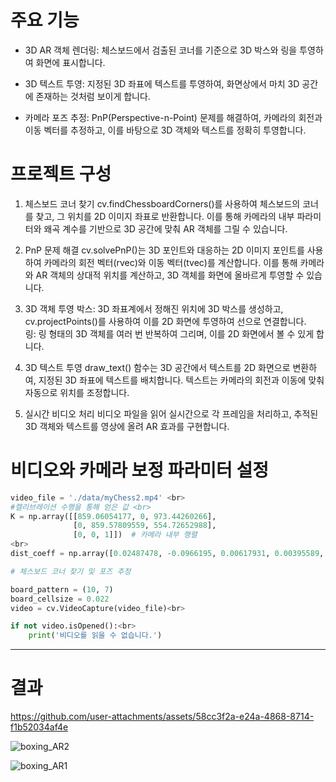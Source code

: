 # 주요 기능
- 3D AR 객체 렌더링:
  체스보드에서 검출된 코너를 기준으로 3D 박스와 링을 투영하여 화면에 표시합니다.

- 3D 텍스트 투영: 
지정된 3D 좌표에 텍스트를 투영하여, 화면상에서 마치 3D 공간에 존재하는 것처럼 보이게 합니다.

- 카메라 포즈 추정: 
PnP(Perspective-n-Point) 문제를 해결하여, 카메라의 회전과 이동 벡터를 추정하고, 이를 바탕으로 3D 객체와 텍스트를 정확히 투영합니다.

# 프로젝트 구성
1. 체스보드 코너 찾기
cv.findChessboardCorners()를 사용하여 체스보드의 코너를 찾고, 그 위치를 2D 이미지 좌표로 반환합니다. 이를 통해 카메라의 내부 파라미터와 왜곡 계수를 기반으로 3D 공간에 맞춰 AR 객체를 그릴 수 있습니다.

2. PnP 문제 해결
cv.solvePnP()는 3D 포인트와 대응하는 2D 이미지 포인트를 사용하여 카메라의 회전 벡터(rvec)와 이동 벡터(tvec)를 계산합니다. 이를 통해 카메라와 AR 객체의 상대적 위치를 계산하고, 3D 객체를 화면에 올바르게 투영할 수 있습니다.

3. 3D 객체 투영
박스: 3D 좌표계에서 정해진 위치에 3D 박스를 생성하고, cv.projectPoints()를 사용하여 이를 2D 화면에 투영하여 선으로 연결합니다.<br>링: 링 형태의 3D 객체를 여러 번 반복하여 그리며, 이를 2D 화면에서 볼 수 있게 합니다.


4. 3D 텍스트 투영
draw_text() 함수는 3D 공간에서 텍스트를 2D 화면으로 변환하여, 지정된 3D 좌표에 텍스트를 배치합니다. 텍스트는 카메라의 회전과 이동에 맞춰 자동으로 위치를 조정합니다.

5. 실시간 비디오 처리
비디오 파일을 읽어 실시간으로 각 프레임을 처리하고, 추적된 3D 객체와 텍스트를 영상에 올려 AR 효과를 구현합니다.


# 비디오와 카메라 보정 파라미터 설정
```python
video_file = './data/myChess2.mp4' <br>
#캘리브레이션 수행을 통해 얻은 값 <br>
K = np.array([[859.06054177, 0, 973.44260266], 
              [0, 859.57809559, 554.72652988], 
              [0, 0, 1]])  # 카메라 내부 행렬
<br>
dist_coeff = np.array([0.02487478, -0.0966195, 0.00617931, 0.00395589, 0.08269927])  # 왜곡 계수

# 체스보드 코너 찾기 및 포즈 추정

board_pattern = (10, 7)
board_cellsize = 0.022
video = cv.VideoCapture(video_file)<br>

if not video.isOpened():<br>
    print('비디오를 읽을 수 없습니다.')
```

---
# 결과


https://github.com/user-attachments/assets/58cc3f2a-e24a-4868-8714-f1b52034af4e


![boxing_AR2](https://github.com/user-attachments/assets/cc6ea2cf-5e76-4a60-bbab-e96fc13dd28d)

![boxing_AR1](https://github.com/user-attachments/assets/5839b4b4-ae89-4b8a-be01-61d494e71d68)

